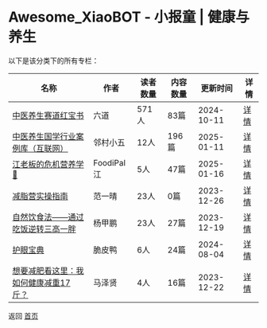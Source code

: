# Awesome_XiaoBOT - 小报童 | 健康与养生

以下是该分类下的所有专栏：

| 名称 | 作者 | 读者数量 | 内容数量 | 更新时间 | 详情 |
|------|------|----------|----------|----------|------|
| [中医养生赛道红宝书](https://xiaobot.net/p/liudaodsp?refer=0b133df9-27dc-423b-8101-639049001c13) | 六道 | 571人 | 83篇 |  2024-10-11 | [详情](data/liudaodsp.md) |
| [中医养生国学行业案例库（互联网）](https://xiaobot.net/p/53zhanggui?refer=0b133df9-27dc-423b-8101-639049001c13) | 邻村小五 | 12人 | 196篇 |  2025-01-11 | [详情](data/53zhanggui.md) |
| [江老板的危机营养学📒](https://xiaobot.net/p/CroissantJiang?refer=0b133df9-27dc-423b-8101-639049001c13) | FoodiPal江 | 5人 | 47篇 |  2025-01-16 | [详情](data/CroissantJiang.md) |
| [减脂营实操指南](https://xiaobot.net/p/fanyiqing03?refer=0b133df9-27dc-423b-8101-639049001c13) | 范一晴 | 23人 | 0篇 |  2023-12-26 | [详情](data/fanyiqing03.md) |
| [自然饮食法——通过吃饭逆转三高一胖](https://xiaobot.net/p/yongxinchifan?refer=0b133df9-27dc-423b-8101-639049001c13) | 杨甲鹏 | 23人 | 27篇 |  2023-12-19 | [详情](data/yongxinchifan.md) |
| [护眼宝典](https://xiaobot.net/p/k6667?refer=0b133df9-27dc-423b-8101-639049001c13) | 脆皮鸭 | 6人 | 24篇 |  2024-08-04 | [详情](data/k6667.md) |
| [想要减肥看这里：我如何健康减重17斤？](https://xiaobot.net/p/KXJF666?refer=0b133df9-27dc-423b-8101-639049001c13) | 马泽贤 | 4人 | 16篇 |  2023-12-22 | [详情](data/KXJF666.md) |


返回 [首页](../README.md)
